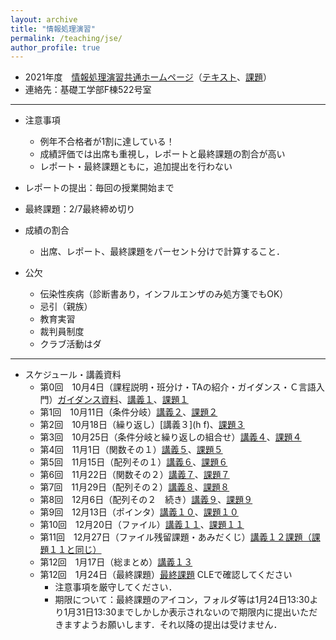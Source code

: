 ```yaml
---
layout: archive
title: "情報処理演習"
permalink: /teaching/jse/
author_profile: true
---
```


* 2021年度　[情報処理演習共通ホームページ](http://www.hlab.sys.es.osaka-u.ac.jp/people/wan/jse/)（[テキスト](http://www.hlab.sys.es.osaka-u.ac.jp/people/wan/jse/text/index.html)、[課題](http://www.hlab.sys.es.osaka-u.ac.jp/people/wan/jse/kadai/index.html)）
* 連絡先：基礎工学部F棟522号室

---

* 注意事項
  * 例年不合格者が1割に達している！
  * 成績評価では出席も重視し，レポートと最終課題の割合が高い
  * レポート・最終課題ともに，追加提出を行わない

* レポートの提出：毎回の授業開始まで
* 最終課題：2/7最終締め切り

* 成績の割合
  * 出席、レポート、最終課題をパーセント分けで計算すること．

* 公欠
  * 伝染性疾病（診断書あり，インフルエンザのみ処方箋でもOK）
  * 忌引（親族）
  * 教育実習
  * 裁判員制度
  * クラブ活動はダ

---

* スケジュール・講義資料
  * 第0回　10月4日（課程説明・班分け・TAの紹介・ガイダンス・Ｃ言語入門）[ガイダンス資料](https://wanweiwei07.github.io/files/guidance.pdf)、[講義１](https://wanweiwei07.github.io/files/jse1.pdf)、[課題１](http://www.hlab.sys.es.osaka-u.ac.jp/people/wan/jse/kadai/kadai01.html)
  * 第1回　10月11日（条件分岐）[講義２](https://wanweiwei07.github.io/files/jse2.pdf)、[課題２](http://www.hlab.sys.es.osaka-u.ac.jp/people/wan/jse/kadai/kadai02.html)
  * 第2回　10月18日（繰り返し）[講義３](h f)、[課題３](http://www.hlab.sys.es.osaka-u.ac.jp/people/wan/jse/kadai/kadai03.html)
  * 第3回　10月25日（条件分岐と繰り返しの組合せ）[講義４](https://wanweiwei07.github.io/files/jse4.pdf)、[課題４](http://www.hlab.sys.es.osaka-u.ac.jp/people/wan/jse/kadai/kadai04.html)
  * 第4回　11月1日（関数その１）[講義５](https://wanweiwei07.github.io/files/jse5.pdf)、[課題５](http://www.hlab.sys.es.osaka-u.ac.jp/people/wan/jse/kadai/kadai05.html)
  * 第5回　11月15日（配列その１）[講義６](https://wanweiwei07.github.io/files/jse6.pdf)、[課題６](http://www.hlab.sys.es.osaka-u.ac.jp/people/wan/jse/kadai/kadai06.html)
  * 第6回　11月22日（関数その２）[講義７](https://wanweiwei07.github.io/files/jse7.pdf)、[課題７](http://www.hlab.sys.es.osaka-u.ac.jp/people/wan/jse/kadai/kadai07.html)
  * 第7回　11月29日（配列その２）[講義８](https://wanweiwei07.github.io/files/jse8.pdf)、[課題８](http://www.hlab.sys.es.osaka-u.ac.jp/people/wan/jse/kadai/kadai08.html)
  * 第8回　12月6日（配列その２　続き）[講義９](https://wanweiwei07.github.io/files/jse9.pdf)、[課題９](http://www.hlab.sys.es.osaka-u.ac.jp/people/wan/jse/kadai/kadai09.html)
  * 第9回　12月13日（ポインタ）[講義１０](https://wanweiwei07.github.io/files/jse10.pdf)、[課題１０](http://www.hlab.sys.es.osaka-u.ac.jp/people/wan/jse/kadai/kadai10.html)
  * 第10回　12月20日（ファイル）[講義１１](https://wanweiwei07.github.io/files/jse11.pdf)、[課題１１](http://www.hlab.sys.es.osaka-u.ac.jp/people/wan/jse/kadai/kadai11.html)
  * 第11回　12月27日（ファイル残留課題・あみだくじ）[講義１２]()[課題（課題１１と同じ）](http://www.hlab.sys.es.osaka-u.ac.jp/people/wan/jse/kadai/kadai11.html)
  * 第12回　1月17日（総まとめ）[講義１３]()
  * 第12回　1月24日（最終課題）[最終課題](https://www.cle.osaka-u.ac.jp/) CLEで確認してください
     * 注意事項を厳守してください．
     * 期限について：最終課題のアイコン，フォルダ等は1月24日13:30より1月31日13:30までしかしか表示されないので期限内に提出いただきますようお願いします．それ以降の提出は受けません．
